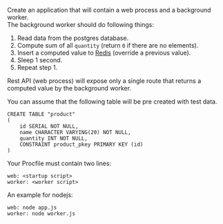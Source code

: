 
Create an application that will contain a web process and a background worker.  
The background worker should do following things:
1. Read data from the postgres database.
2. Compute sum of all `quantity` (return `0` if there are no elements).
3. Insert a computed value to [Redis](http://redis.io/commands) (override a previous value).
4. Sleep 1 second.
5. Repeat step 1.

Rest API (web process) will expose only a single route that returns a computed value by the background worker.

You can assume that the following table will be pre created  with test data.
```
CREATE TABLE "product"
(
    id SERIAL NOT NULL,
    name CHARACTER VARYING(20) NOT NULL,
    quantity INT NOT NULL,
    CONSTRAINT product_pkey PRIMARY KEY (id)
)
```


Your Procfile must contain two lines:
```
web: <startup script>
worker: <worker script>
```

An example for nodejs:
```
web: node app.js
worker: node worker.js
```
